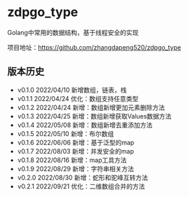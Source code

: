 # zdpgo_type

Golang中常用的数据结构，基于线程安全的实现

项目地址：https://github.com/zhangdapeng520/zdpgo_type

## 版本历史

- v0.1.0 2022/04/10 新增数组，链表，栈
- v0.1.1 2022/04/24 优化：数组支持任意类型
- v0.1.2 2022/04/24 新增：数组新增更加元素删除方法
- v0.1.3 2022/04/25 新增：数组新增获取Values数据方法
- v0.1.4 2022/05/08 新增：数组新增去重添加方法
- v0.1.5 2022/05/10 新增：布尔数组
- v0.1.6 2022/06/06 新增：基于泛型的map
- v0.1.7 2022/08/03 新增：并发安全的map
- v0.1.8 2022/08/16 新增：map工具方法
- v0.1.9 2022/08/29 新增：字符串相关方法
- v0.2.0 2022/08/30 新增：蛇形和驼峰互转方法
- v0.2.1 2022/09/21 优化：二维数组合并的方法

